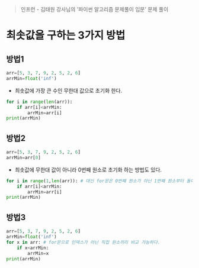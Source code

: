 > 인프런 - 김태원 강사님의 '파이썬 알고리즘 문제풀이 입문' 문제 풀이

# 최솟값을 구하는 3가지 방법

## 방법1
```python
arr=[5, 3, 7, 9, 2, 5, 2, 6]
arrMin=float('inf') 
```
- 최솟값에 가장 큰 수인 무한대 값으로 초기화 한다.
```python
for i in range(len(arr)):
    if arr[i]<arrMin:
        arrMin=arr[i]
print(arrMin)
```

## 방법2
```python
arr=[5, 3, 7, 9, 2, 5, 2, 6]
arrMin=arr[0]
```
- 최솟값에 무한대 값이 아니라 0번째 원소로 초기화 하는 방법도 있다.
```python
for i in range(1,len(arr)): # 대신 for문은 0번째 원소가 아닌 1번째 원소부터 돌아야한다.
    if arr[i]<arrMin:
        arrMin=arr[i]
print(arrMin)
```

## 방법3
```python
arr=[5, 3, 7, 9, 2, 5, 2, 6]
arrMin=float('inf')
for x in arr: # for문으로 인덱스가 아닌 직접 원소끼리 비교 가능하다.
    if x<arrMin:
        arrMin=x
print(arrMin)
```

